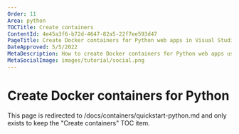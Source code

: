 ```yaml
---
Order: 11
Area: python
TOCTitle: Create containers
ContentId: 4e45a3f6-b72d-4647-82a5-22f7ee593d47
PageTitle: Create Docker containers for Python web apps in Visual Studio Code
DateApproved: 5/5/2022
MetaDescription: How to create Docker containers for Python web apps using the VS Code Docker extension
MetaSocialImage: images/tutorial/social.png
---
```

# Create Docker containers for Python

This page is redirected to /docs/containers/quickstart-python.md and only exists to keep the "Create containers" TOC item.
